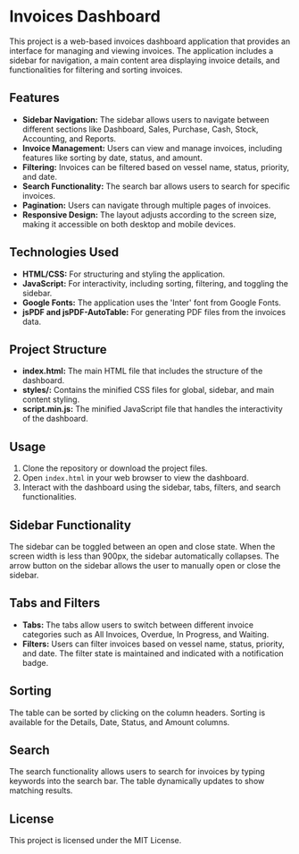 
# Invoices Dashboard

This project is a web-based invoices dashboard application that provides an interface for managing and viewing invoices. The application includes a sidebar for navigation, a main content area displaying invoice details, and functionalities for filtering and sorting invoices.

## Features

- **Sidebar Navigation:** The sidebar allows users to navigate between different sections like Dashboard, Sales, Purchase, Cash, Stock, Accounting, and Reports.
- **Invoice Management:** Users can view and manage invoices, including features like sorting by date, status, and amount.
- **Filtering:** Invoices can be filtered based on vessel name, status, priority, and date.
- **Search Functionality:** The search bar allows users to search for specific invoices.
- **Pagination:** Users can navigate through multiple pages of invoices.
- **Responsive Design:** The layout adjusts according to the screen size, making it accessible on both desktop and mobile devices.

## Technologies Used

- **HTML/CSS:** For structuring and styling the application.
- **JavaScript:** For interactivity, including sorting, filtering, and toggling the sidebar.
- **Google Fonts:** The application uses the 'Inter' font from Google Fonts.
- **jsPDF and jsPDF-AutoTable:** For generating PDF files from the invoices data.

## Project Structure

- **index.html:** The main HTML file that includes the structure of the dashboard.
- **styles/:** Contains the minified CSS files for global, sidebar, and main content styling.
- **script.min.js:** The minified JavaScript file that handles the interactivity of the dashboard.

## Usage

1. Clone the repository or download the project files.
2. Open `index.html` in your web browser to view the dashboard.
3. Interact with the dashboard using the sidebar, tabs, filters, and search functionalities.

## Sidebar Functionality

The sidebar can be toggled between an open and close state. When the screen width is less than 900px, the sidebar automatically collapses. The arrow button on the sidebar allows the user to manually open or close the sidebar.

## Tabs and Filters

- **Tabs:** The tabs allow users to switch between different invoice categories such as All Invoices, Overdue, In Progress, and Waiting.
- **Filters:** Users can filter invoices based on vessel name, status, priority, and date. The filter state is maintained and indicated with a notification badge.

## Sorting

The table can be sorted by clicking on the column headers. Sorting is available for the Details, Date, Status, and Amount columns.

## Search

The search functionality allows users to search for invoices by typing keywords into the search bar. The table dynamically updates to show matching results.

## License

This project is licensed under the MIT License.
